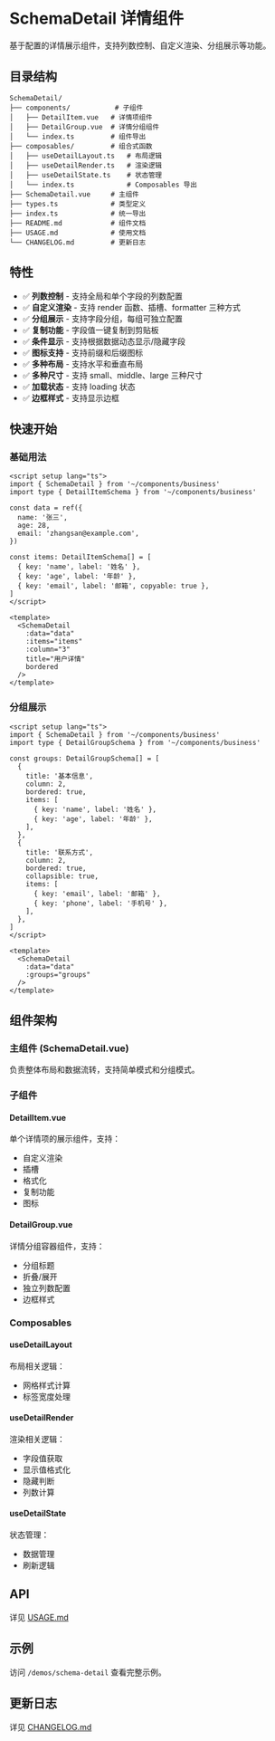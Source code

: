 # SchemaDetail 详情组件

基于配置的详情展示组件，支持列数控制、自定义渲染、分组展示等功能。

## 目录结构

```
SchemaDetail/
├── components/           # 子组件
│   ├── DetailItem.vue   # 详情项组件
│   ├── DetailGroup.vue  # 详情分组组件
│   └── index.ts         # 组件导出
├── composables/         # 组合式函数
│   ├── useDetailLayout.ts   # 布局逻辑
│   ├── useDetailRender.ts   # 渲染逻辑
│   ├── useDetailState.ts    # 状态管理
│   └── index.ts             # Composables 导出
├── SchemaDetail.vue     # 主组件
├── types.ts             # 类型定义
├── index.ts             # 统一导出
├── README.md            # 组件文档
├── USAGE.md             # 使用文档
└── CHANGELOG.md         # 更新日志
```

## 特性

- ✅ **列数控制** - 支持全局和单个字段的列数配置
- ✅ **自定义渲染** - 支持 render 函数、插槽、formatter 三种方式
- ✅ **分组展示** - 支持字段分组，每组可独立配置
- ✅ **复制功能** - 字段值一键复制到剪贴板
- ✅ **条件显示** - 支持根据数据动态显示/隐藏字段
- ✅ **图标支持** - 支持前缀和后缀图标
- ✅ **多种布局** - 支持水平和垂直布局
- ✅ **多种尺寸** - 支持 small、middle、large 三种尺寸
- ✅ **加载状态** - 支持 loading 状态
- ✅ **边框样式** - 支持显示边框

## 快速开始

### 基础用法

```vue
<script setup lang="ts">
import { SchemaDetail } from '~/components/business'
import type { DetailItemSchema } from '~/components/business'

const data = ref({
  name: '张三',
  age: 28,
  email: 'zhangsan@example.com',
})

const items: DetailItemSchema[] = [
  { key: 'name', label: '姓名' },
  { key: 'age', label: '年龄' },
  { key: 'email', label: '邮箱', copyable: true },
]
</script>

<template>
  <SchemaDetail
    :data="data"
    :items="items"
    :column="3"
    title="用户详情"
    bordered
  />
</template>
```

### 分组展示

```vue
<script setup lang="ts">
import { SchemaDetail } from '~/components/business'
import type { DetailGroupSchema } from '~/components/business'

const groups: DetailGroupSchema[] = [
  {
    title: '基本信息',
    column: 2,
    bordered: true,
    items: [
      { key: 'name', label: '姓名' },
      { key: 'age', label: '年龄' },
    ],
  },
  {
    title: '联系方式',
    column: 2,
    bordered: true,
    collapsible: true,
    items: [
      { key: 'email', label: '邮箱' },
      { key: 'phone', label: '手机号' },
    ],
  },
]
</script>

<template>
  <SchemaDetail
    :data="data"
    :groups="groups"
  />
</template>
```

## 组件架构

### 主组件 (SchemaDetail.vue)

负责整体布局和数据流转，支持简单模式和分组模式。

### 子组件

#### DetailItem.vue
单个详情项的展示组件，支持：
- 自定义渲染
- 插槽
- 格式化
- 复制功能
- 图标

#### DetailGroup.vue
详情分组容器组件，支持：
- 分组标题
- 折叠/展开
- 独立列数配置
- 边框样式

### Composables

#### useDetailLayout
布局相关逻辑：
- 网格样式计算
- 标签宽度处理

#### useDetailRender
渲染相关逻辑：
- 字段值获取
- 显示值格式化
- 隐藏判断
- 列数计算

#### useDetailState
状态管理：
- 数据管理
- 刷新逻辑

## API

详见 [USAGE.md](./USAGE.md)

## 示例

访问 `/demos/schema-detail` 查看完整示例。

## 更新日志

详见 [CHANGELOG.md](./CHANGELOG.md)
